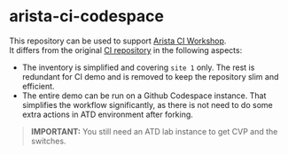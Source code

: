 # arista-ci-codespace

This repository can be used to support [Arista CI Workshop](https://aristanetworks.github.io/avd-workshops/cicd-basics/).  
It differs from the original [CI repository](https://github.com/aristanetworks/ci-workshops-avd) in the following aspects:

- The inventory is simplified and covering `site 1` only. The rest is redundant for CI demo and is removed to keep the repository slim and efficient.
- The entire demo can be run on a Github Codespace instance. That simplifies the workflow significantly, as there is not need to do some extra actions in ATD environment after forking.

> **IMPORTANT:** You still need an ATD lab instance to get CVP and the switches.
